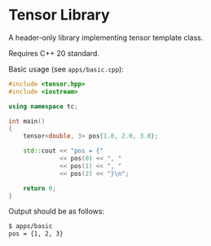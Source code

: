 # Tensor Library
A header-only library implementing tensor template class. 

Requires C++ 20 standard.

Basic usage (see `apps/basic.cpp`):
```cpp
#include <tensor.hpp>
#include <iostream>

using namespace tc;

int main()
{
    tensor<double, 3> pos{1.0, 2.0, 3.0};

    std::cout << "pos = {" 
              << pos(0) << ", " 
              << pos(1) << ", " 
              << pos(2) << "}\n";

    return 0;
}
```

Output should be as follows:
```bash
$ apps/basic
pos = {1, 2, 3}
```